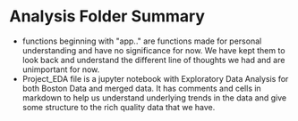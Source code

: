 # Analysis Folder Summary
* functions beginning with "app.." are functions made for personal understanding and have no significance for now. We have kept them to look back and understand the different line of thoughts we had and are unimportant for now.
* Project_EDA file is a jupyter notebook with Exploratory Data Analysis for both Boston Data and merged data. It has comments and cells in markdown to help us understand underlying trends in the data and give some structure to the rich quality data that we have.
